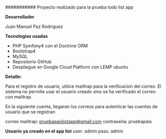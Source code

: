 ########### Proyecto realizado para la prueba todo list app

**Desarrollador**

Juan Manuel Paz Rodriguez

**Tecnologías usadas**
- PHP Symfony4 con el Doctrine ORM
- Bootstrap4
- MySQL
- Repositorio GitHub
- Despliegue en Google Cloud Platform con LEMP ubuntu 

**Detalle:**

Para el registro de usuario, utilice mailtrap para la verificacion del correo. El sistema no permite usar el usuario creado sino se ha verificado el correo con mailtrap.

En la siguiente cuenta, llegaran los correos para autenticar las cuentas de usuario que se registran

correo mailtrap: pruebapaislistapp@gmail.com
contraseña: pruebapais

**Usuario ya creado en el app list**
user: admin
pass: admin
